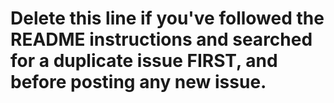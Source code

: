 # Delete this line if you've followed the README instructions and searched for a duplicate issue FIRST, and before posting any new issue.

